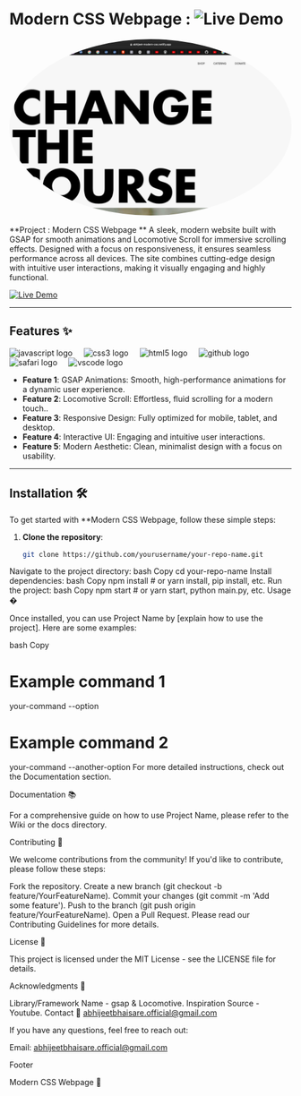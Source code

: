 # Modern CSS Webpage : ![Live Demo](https://img.shields.io/badge/Live-Demo-brightgreen)
  
 <img src="Screenshot 2025-03-07 at 7.19.35 AM.png" alt="Your Name" style="border-radius: 50%; width: 85%px;  " />


**Project : Modern CSS Webpage ** A sleek, modern website built with GSAP for smooth animations and Locomotive Scroll for immersive scrolling effects. Designed with a focus on responsiveness, it ensures seamless performance across all devices. The site combines cutting-edge design with intuitive user interactions, making it visually engaging and highly functional.



[![Live Demo](https://img.shields.io/badge/Live-Demo-brightgreen)](https://abhijeet-modern-css.netlify.app)

---

## Features ✨

<div align="left">
  <img src="https://cdn.jsdelivr.net/gh/devicons/devicon/icons/javascript/javascript-original.svg" height="40" alt="javascript logo"  />
  <img width="12" />
  <img src="https://cdn.jsdelivr.net/gh/devicons/devicon/icons/css3/css3-original.svg" height="40" alt="css3 logo"  />
  <img width="12" />
  <img src="https://cdn.jsdelivr.net/gh/devicons/devicon/icons/html5/html5-original.svg" height="40" alt="html5 logo"  />
  <img width="12" />
  <img src="https://cdn.jsdelivr.net/gh/devicons/devicon/icons/github/github-original.svg" height="40" alt="github logo"  />
  <img width="12" />
  <img src="https://cdn.jsdelivr.net/gh/devicons/devicon/icons/safari/safari-original.svg" height="40" alt="safari logo"  />
  <img width="12" />
  <img src="https://cdn.jsdelivr.net/gh/devicons/devicon/icons/vscode/vscode-original.svg" height="40" alt="vscode logo"  />
</div>

- **Feature 1**: GSAP Animations: Smooth, high-performance animations for a dynamic user experience.
- **Feature 2**: Locomotive Scroll: Effortless, fluid scrolling for a modern touch..
- **Feature 3**: Responsive Design: Fully optimized for mobile, tablet, and desktop.
- **Feature 4**: Interactive UI: Engaging and intuitive user interactions.
- **Feature 5**: Modern Aesthetic: Clean, minimalist design with a focus on usability.

---

## Installation 🛠️

To get started with **Modern CSS Webpage, follow these simple steps:

1. **Clone the repository**:
   ```bash
   git clone https://github.com/yourusername/your-repo-name.git
Navigate to the project directory:
bash
Copy
cd your-repo-name
Install dependencies:
bash
Copy
npm install  # or yarn install, pip install, etc.
Run the project:
bash
Copy
npm start  # or yarn start, python main.py, etc.
Usage �

Once installed, you can use Project Name by [explain how to use the project]. Here are some examples:

bash
Copy
# Example command 1
your-command --option

# Example command 2
your-command --another-option
For more detailed instructions, check out the Documentation section.

Documentation 📚

For a comprehensive guide on how to use Project Name, please refer to the Wiki or the docs directory.

Contributing 🤝

We welcome contributions from the community! If you'd like to contribute, please follow these steps:

Fork the repository.
Create a new branch (git checkout -b feature/YourFeatureName).
Commit your changes (git commit -m 'Add some feature').
Push to the branch (git push origin feature/YourFeatureName).
Open a Pull Request.
Please read our Contributing Guidelines for more details.

License 📜

This project is licensed under the MIT License - see the LICENSE file for details.

Acknowledgments 🙏

Library/Framework Name - gsap & Locomotive.
Inspiration Source - Youtube.
Contact 📧 abhijeetbhaisare.official@gmail.com

If you have any questions, feel free to reach out:

Email: abhijeetbhaisare.official@gmail.com
 
Footer <!-- Optional: Add a footer image or banner -->

Modern CSS Webpage 🎉
 
